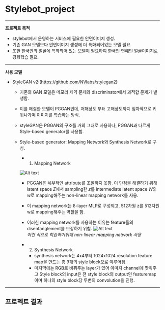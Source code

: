 # Stylebot_project
---
**프로젝트 목적**
- stylebot에서 운영하는 서비스에 필요한 안면이미지 생성.
- 기존 GAN 모델보다 안면이미지 생성에 더 특화되어있는 모델 필요.
- 또한 한국인의 얼굴에 특화되어 있는 모델이 필요하여 한국인 연예인 얼굴이미지로 강화학습 필요.
---
**사용 모델**
- StyleGAN v2:(https://github.com/NVlabs/stylegan2)
   - 기존의 GAN 모델은 메모리 제약 문제와 discriminator에서 과적합 문제가 발생함.
   - 이를 해결한 모델이 PGGAN인데, 저해상도 부터 고해상도까지 점차적으로 키워나가며 이미지를 학습하는 방식.
   - styleGAN은 PGGAN의 구조를 거의 그대로 사용하나, PGGAN과 다르게 Style-based generator를 사용함.
   - Style-based generator: Mapping Network와 Synthesis Network로 구성.

     - 1. Mapping Network<br>

      ![Alt text](https://miro.medium.com/v2/resize:fit:720/format:webp/0*6lEwRXKiA8WGRlEc.png)
       - PGGAN은 세부적인 attribute를 조절하지 못함. 이 단점을 해결하기 위해 latent space $Z$에서 sampling한
         $z$를 intermediate latent space $W$의 $w$로 mapping해주는 non-linear mapping network를 사용.
       - 이 mapping network는 8-layer MLP로 구성되고, 512차원 z를 512차원 w로 mapping해주는 역할을 함.
       - 이러한 mapping network를 사용하는 이유는 feature들의 disentanglement를 보장하기 위함.
     ![Alt text](https://velog.velcdn.com/images%2Fminjung-s%2Fpost%2Fe6367b47-18f4-4bbc-b53c-5c4d5b497ea0%2Fimage.png)<br>_이런 식으로 학습하기위해 non-linear mapping network 사용_<br>
      
      - 2. Synthesis Network

        - synthesis network는 4x4부터 1024x1024 resolution feature map을 만드는 총 9개의 style block으로 이루어짐.
        - 마지막에는 RGB로 바꿔주는 layer가 있어 이미지 channel에 맞춰주고 Style block의 input은 전 style block의 output인 featuremap이며 하나의 style block당 두번의 convolution을 진행.<br>
---
**프로젝트 결과**
- 
